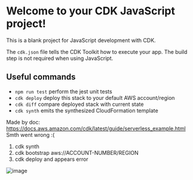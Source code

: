 # Welcome to your CDK JavaScript project!

This is a blank project for JavaScript development with CDK.

The `cdk.json` file tells the CDK Toolkit how to execute your app. The build step is not required when using JavaScript.

## Useful commands

 * `npm run test`         perform the jest unit tests
 * `cdk deploy`           deploy this stack to your default AWS account/region
 * `cdk diff`             compare deployed stack with current state
 * `cdk synth`            emits the synthesized CloudFormation template


Made by doc: https://docs.aws.amazon.com/cdk/latest/guide/serverless_example.html
Smth went wrong :( 
1. cdk synth
2. cdk bootstrap aws://ACCOUNT-NUMBER/REGION
3. cdk deploy and appears error

![image](https://user-images.githubusercontent.com/2552396/140837928-07586c49-e480-4342-bf11-0413bc156225.png)

